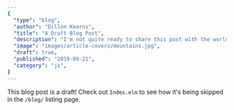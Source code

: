 ```yaml
---
{
  "type": "blog",
  "author": "Dillon Kearns",
  "title": "A Draft Blog Post",
  "description": "I'm not quite ready to share this post with the world",
  "image": "images/article-covers/mountains.jpg",
  "draft": true,
  "published": "2019-09-21",
  "category": "js",
}
---
```


This blog post is a draft! Check out `Index.elm` to see how it's being skipped in the `/blog/` listing page.
